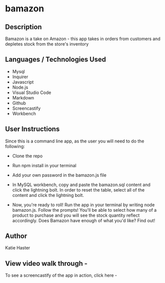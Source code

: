# bamazon

## Description
Bamazon is a take on Amazon - this app takes in orders from customers and depletes stock from the store's inventory

## Languages / Technologies Used
* Mysql
* Inquirer
* Javascript
* Node.js
* Visual Studio Code
* Markdown
* Github
* Screencastify
* Workbench

## User Instructions
Since this is a command line app, as the user you will need to do the following:

* Clone the repo

* Run npm install in your terminal

* Add your own password in the bamazon.js file

* In MySQL workbench, copy and paste the bamazon.sql content and click the lightning bolt. In order to reset the table, select all of the content and click the lightning bolt. 

* Now, you're ready to roll! Run the app in your terminal by writing node bamazon.js. Follow the prompts! You'll be able to select how many of a product to purchase and you will see the stock quantity reflect accordingly. Does Bamazon have enough of what you'd like? Find out!

## Author
Katie Haster

## View video walk through - 
To see a screencastify of the app in action, click here - 